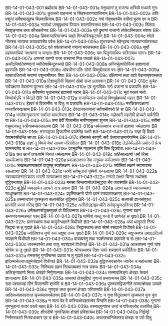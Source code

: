 BR-14-01-043-001	ब्रह्मोवाच
BR-14-01-043-001a	मनुष्याणां तु राजन्यः क्षत्रियो मध्यमो गुणः
BR-14-01-043-001c	कुञ्जरो वाहनानां च सिंहश्चारण्यवासिनाम्
BR-14-01-043-002a	अविः पशूनां सर्वेषामाखुश्च बिलवासिनाम्
BR-14-01-043-002c	गवां गोवृषभश्चैव स्त्रीणां पुरुष एव च
BR-14-01-043-003a	न्यग्रोधो जम्बुवृक्षश्च पिप्पलः शाल्मलिस्तथा
BR-14-01-043-003c	शिंशपा मेषशृङ्गश्च तथा कीचकवेणवः
BR-14-01-043-003e	एते द्रुमाणां राजानो लोकेऽस्मिन्नात्र संशयः
BR-14-01-043-004a	हिमवान्पारियात्रश्च सह्यो विन्ध्यस्त्रिकूटवान्
BR-14-01-043-004c	श्वेतो नीलश्च भासश्च काष्ठवांश्चैव पर्वतः
BR-14-01-043-005a	शुभस्कन्धो महेन्द्रश्च माल्यवान्पर्वतस्तथा
BR-14-01-043-005c	एते पर्वतराजानो गणानां मरुतस्तथा
BR-14-01-043-006a	सूर्यो ग्रहाणामधिपो नक्षत्राणां च चन्द्रमाः
BR-14-01-043-006c	यमः पितॄणामधिपः सरितामथ सागरः
BR-14-01-043-007a	अम्भसां वरुणो राजा सत्त्वानां मित्र उच्यते
BR-14-01-043-007c	अर्कोऽधिपतिरुष्णानां ज्योतिषामिन्दुरुच्यते
BR-14-01-043-008a	अग्निर्भूतपतिर्नित्यं ब्राह्मणानां बृहस्पतिः
BR-14-01-043-008c	ओषधीनां पतिः सोमो विष्णुर्बलवतां वरः
BR-14-01-043-009a	त्वष्टाऽधिराजो रूपाणां पशूनामीश्वरः शिवः
BR-14-01-043-009c	दक्षिणानां तथा यज्ञो वेदानामृषयस्तथा
BR-14-01-043-010a	दिशामुदीची विप्राणां सोमो राजा प्रतापवान्
BR-14-01-043-010c	कुबेरः सर्वयक्षाणां देवतानां पुरन्दरः
BR-14-01-043-010e	एष भूतादिकः सर्गः प्रजानां च प्रजापतिः
BR-14-01-043-011a	सर्वेषामेव भूतानामहं ब्रह्ममयो महान्
BR-14-01-043-011c	भूतं परतरं मत्तो विष्णोर्वाऽपि न विद्यते
BR-14-01-043-012a	राजाधिराजः सर्वासां विष्णुर्ब्रह्ममयो महान्
BR-14-01-043-012c	ईश्वरं तं विजानीमः स विभुः स प्रजापतिः
BR-14-01-043-013a	नरकिन्नरयक्षाणां गन्धर्वोरगरक्षसाम्
BR-14-01-043-013c	देवदानवनागानां सर्वेषामीश्वरो हि सः
BR-14-01-043-014a	भगदेवानुयातानां सर्वासां वामलोचना
BR-14-01-043-014c	माहेश्वरी महादेवी प्रोच्यते पार्वतीति या
BR-14-01-043-015a	उमां देवीं विजानीत नारीणामुत्तमां शुभाम्
BR-14-01-043-015c	रतीनां वसुमत्यस्तु स्त्रीणामप्सरसस्तथा
BR-14-01-043-016a	धर्मकामाश्च राजानो ब्राह्मणा धर्मलक्षणाः
BR-14-01-043-016c	तस्माद्राजा द्विजातीनां प्रयतेतेह रक्षणे
BR-14-01-043-017a	राज्ञां हि विषये येषामवसीदन्ति साधवः
BR-14-01-043-017c	हीनास्ते स्वगुणैः सर्वैः प्रेत्यावाङ्मार्गगामिनः
BR-14-01-043-018a	राज्ञां तु विषये येषां साधवः परिरक्षिताः
BR-14-01-043-018c	तेऽस्मिँल्लोके प्रमोदन्ते प्रेत्य चानन्त्यमेव च
BR-14-01-043-018e	प्राप्नुवन्ति महात्मान इति वित्त द्विजर्षभाः
BR-14-01-043-019a	अत ऊर्ध्वं प्रवक्ष्यामि नियतं धर्मलक्षणम्
BR-14-01-043-019c	अहिंसालक्षणो धर्मो हिंसा चाधर्मलक्षणा
BR-14-01-043-020a	प्रकाशलक्षणा देवा मनुष्याः कर्मलक्षणाः
BR-14-01-043-020c	शब्दलक्षणमाकाशं वायुस्तु स्पर्शलक्षणः
BR-14-01-043-021a	ज्योतिषां लक्षणं रूपमापश्च रसलक्षणाः
BR-14-01-043-021c	धरणी सर्वभूतानां पृथिवी गन्धलक्षणा
BR-14-01-043-022a	स्वरव्यञ्जनसंस्कारा भारती सत्यलक्षणा
BR-14-01-043-022c	मनसो लक्षणं चिन्ता तथोक्ता बुद्धिरन्वयात्
BR-14-01-043-023a	मनसा चिन्तयानोऽर्थान्बुद्ध्या चैव व्यवस्यति
BR-14-01-043-023c	बुद्धिर्हि व्यवसायेन लक्ष्यते नात्र संशयः
BR-14-01-043-024a	लक्षणं महतो ध्यानमव्यक्तं साधुलक्षणम्
BR-14-01-043-024c	प्रवृत्तिलक्षणो योगो ज्ञानं सन्न्यासलक्षणम्
BR-14-01-043-025a	तस्माज्ज्ञानं पुरस्कृत्य सन्न्यसेदिह बुद्धिमान्
BR-14-01-043-025c	सन्न्यासी ज्ञानसंयुक्तः प्राप्नोति परमां गतिम्
BR-14-01-043-025e	अतीतोऽद्वन्द्वमभ्येति तमोमृत्युजरातिगम्
BR-14-01-043-026a	धर्मलक्षणसंयुक्तमुक्तं वो विधिवन्मया
BR-14-01-043-026c	गुणानां ग्रहणं सम्यग्वक्ष्याम्यहमतः परम्
BR-14-01-043-027a	पार्थिवो यस्तु गन्धो वै घ्राणेनेह स गृह्यते
BR-14-01-043-027c	घ्राणस्थश्च तथा वायुर्गन्धज्ञाने विधीयते
BR-14-01-043-028a	अपां धातुरसो नित्यं जिह्वया स तु गृह्यते
BR-14-01-043-028c	जिह्वास्थश्च तथा सोमो रसज्ञाने विधीयते
BR-14-01-043-029a	ज्योतिषश्च गुणो रूपं चक्षुषा तच्च गृह्यते
BR-14-01-043-029c	चक्षुःस्थश्च तथाऽऽदित्यो रूपज्ञाने विधीयते
BR-14-01-043-030a	वायव्यस्तु तथा स्पर्शस्त्वचा प्रज्ञायते च सः
BR-14-01-043-030c	त्वक्स्थश्चैव तथा वायुः स्पर्शज्ञाने विधीयते
BR-14-01-043-031a	आकाशस्य गुणो घोषः श्रोत्रेण स तु गृह्यते
BR-14-01-043-031c	श्रोत्रस्थाश्च दिशः सर्वाः शब्दज्ञाने प्रकीर्तिताः
BR-14-01-043-032a	मनसस्तु गुणश्चिन्ता प्रज्ञया स तु गृह्यते
BR-14-01-043-032c	हृदिस्थचेतनाधातुर्मनोज्ञाने विधीयते
BR-14-01-043-033a	बुद्धिरध्यवसायेन ध्यानेन च महांस्तथा
BR-14-01-043-033c	निश्चित्य ग्रहणं नित्यमव्यक्तं नात्र संशयः
BR-14-01-043-034a	अलिङ्गग्रहणो नित्यः क्षेत्रज्ञो निर्गुणात्मकः
BR-14-01-043-034c	तस्मादलिङ्गः क्षेत्रज्ञः केवलं ज्ञानलक्षणः
BR-14-01-043-035a	अव्यक्तं क्षेत्रमुद्दिष्टं गुणानां प्रभवाप्ययम्
BR-14-01-043-035c	सदा पश्याम्यहं लीनं विजानामि शृणोमि च
BR-14-01-043-036a	पुरुषस्तद्विजानीते तस्मात्क्षेत्रज्ञ उच्यते
BR-14-01-043-036c	गुणवृत्तं तथा कृत्स्नं क्षेत्रज्ञः परिपश्यति
BR-14-01-043-037a	आदिमध्यावसानान्तं सृज्यमानमचेतनम्
BR-14-01-043-037c	न गुणा विदुरात्मानं सृज्यमानं पुनः पुनः
BR-14-01-043-038a	न सत्यं वेद वै कश्चित्क्षेत्रज्ञस्त्वेव विन्दति
BR-14-01-043-038c	गुणानां गुणभूतानां यत्परं परतो महत्
BR-14-01-043-039a	तस्माद्गुणांश्च तत्त्वं च परित्यज्येह तत्त्ववित्
BR-14-01-043-039c	क्षीणदोषो गुणान्हित्वा क्षेत्रज्ञं प्रविशत्यथ
BR-14-01-043-040a	निर्द्वन्द्वो निर्नमस्कारो निःस्वधाकार एव च
BR-14-01-043-040c	अचलश्चानिकेतश्च क्षेत्रज्ञः स परो विभुः

